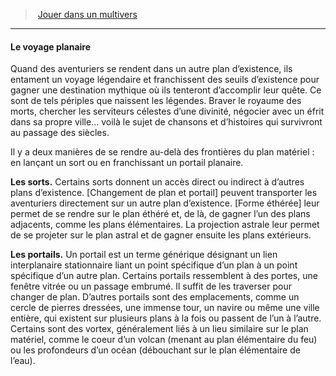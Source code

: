 ﻿---
!GenericItem
Id: planes_hd.md#le-voyage-planaire
ParentLink: planes_hd.md#jouer-dans-un-multivers
Name: Le voyage planaire
ParentName: Jouer dans un multivers
NameLevel: 4
Attributes:
  Name: Le voyage planaire
  Markdown: >+
    #### <!--Name-->Le voyage planaire<!--/Name-->


    Quand des aventuriers se rendent dans un autre plan d’existence, ils entament un voyage légendaire et franchissent des seuils d’existence pour gagner une destination mythique où ils tenteront d’accomplir leur quête. Ce sont de tels périples que naissent les légendes. Braver le royaume des morts, chercher les serviteurs célestes d’une divinité, négocier avec un éfrit dans sa propre ville… voilà le sujet de chansons et d’histoires qui survivront au passage des siècles.


    Il y a deux manières de se rendre au-delà des frontières du plan matériel : en lançant un sort ou en franchissant un portail planaire.


    **Les sorts.** Certains sorts donnent un accès direct ou indirect à d’autres plans d’existence. [Changement de plan et portail] peuvent transporter les aventuriers directement sur un autre plan d’existence. [Forme éthérée] leur permet de se rendre sur le plan éthéré et, de là, de gagner l’un des plans adjacents, comme les plans élémentaires. La projection astrale leur permet de se projeter sur le plan astral et de gagner ensuite les plans extérieurs.


    **Les portails.** Un portail est un terme générique désignant un lien interplanaire stationnaire liant un point spécifique d’un plan à un point spécifique d’un autre plan. Certains portails ressemblent à des portes, une fenêtre vitrée ou un passage embrumé. Il suffit de les traverser pour changer de plan. D’autres portails sont des emplacements, comme un cercle de pierres dressées, une immense tour, un navire ou même une ville entière, qui existent sur plusieurs plans à la fois ou passent de l’un à l’autre. Certains sont des vortex, généralement liés à un lieu similaire sur le plan matériel, comme le coeur d’un volcan (menant au plan élémentaire du feu) ou les profondeurs d’un océan (débouchant sur le plan élémentaire de l’eau).

AttributesDictionary: >+
  Name: Le voyage planaire

  Markdown: >+

    #### <!--Name-->Le voyage planaire<!--/Name-->





    Quand des aventuriers se rendent dans un autre plan d’existence, ils entament un voyage légendaire et franchissent des seuils d’existence pour gagner une destination mythique où ils tenteront d’accomplir leur quête. Ce sont de tels périples que naissent les légendes. Braver le royaume des morts, chercher les serviteurs célestes d’une divinité, négocier avec un éfrit dans sa propre ville… voilà le sujet de chansons et d’histoires qui survivront au passage des siècles.





    Il y a deux manières de se rendre au-delà des frontières du plan matériel : en lançant un sort ou en franchissant un portail planaire.





    **Les sorts.** Certains sorts donnent un accès direct ou indirect à d’autres plans d’existence. [Changement de plan et portail] peuvent transporter les aventuriers directement sur un autre plan d’existence. [Forme éthérée] leur permet de se rendre sur le plan éthéré et, de là, de gagner l’un des plans adjacents, comme les plans élémentaires. La projection astrale leur permet de se projeter sur le plan astral et de gagner ensuite les plans extérieurs.





    **Les portails.** Un portail est un terme générique désignant un lien interplanaire stationnaire liant un point spécifique d’un plan à un point spécifique d’un autre plan. Certains portails ressemblent à des portes, une fenêtre vitrée ou un passage embrumé. Il suffit de les traverser pour changer de plan. D’autres portails sont des emplacements, comme un cercle de pierres dressées, une immense tour, un navire ou même une ville entière, qui existent sur plusieurs plans à la fois ou passent de l’un à l’autre. Certains sont des vortex, généralement liés à un lieu similaire sur le plan matériel, comme le coeur d’un volcan (menant au plan élémentaire du feu) ou les profondeurs d’un océan (débouchant sur le plan élémentaire de l’eau).



---
> [Jouer dans un multivers](hd_planes.md)

---

#### Le voyage planaire

Quand des aventuriers se rendent dans un autre plan d’existence, ils entament un voyage légendaire et franchissent des seuils d’existence pour gagner une destination mythique où ils tenteront d’accomplir leur quête. Ce sont de tels périples que naissent les légendes. Braver le royaume des morts, chercher les serviteurs célestes d’une divinité, négocier avec un éfrit dans sa propre ville… voilà le sujet de chansons et d’histoires qui survivront au passage des siècles.

Il y a deux manières de se rendre au-delà des frontières du plan matériel : en lançant un sort ou en franchissant un portail planaire.

**Les sorts.** Certains sorts donnent un accès direct ou indirect à d’autres plans d’existence. [Changement de plan et portail] peuvent transporter les aventuriers directement sur un autre plan d’existence. [Forme éthérée] leur permet de se rendre sur le plan éthéré et, de là, de gagner l’un des plans adjacents, comme les plans élémentaires. La projection astrale leur permet de se projeter sur le plan astral et de gagner ensuite les plans extérieurs.

**Les portails.** Un portail est un terme générique désignant un lien interplanaire stationnaire liant un point spécifique d’un plan à un point spécifique d’un autre plan. Certains portails ressemblent à des portes, une fenêtre vitrée ou un passage embrumé. Il suffit de les traverser pour changer de plan. D’autres portails sont des emplacements, comme un cercle de pierres dressées, une immense tour, un navire ou même une ville entière, qui existent sur plusieurs plans à la fois ou passent de l’un à l’autre. Certains sont des vortex, généralement liés à un lieu similaire sur le plan matériel, comme le coeur d’un volcan (menant au plan élémentaire du feu) ou les profondeurs d’un océan (débouchant sur le plan élémentaire de l’eau).

